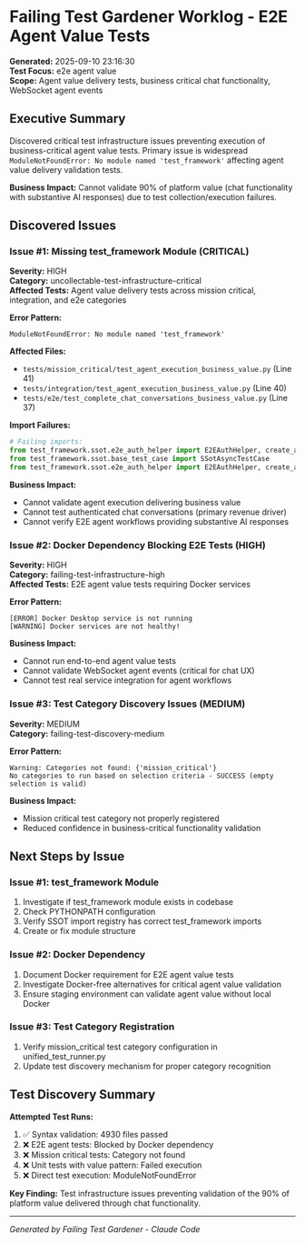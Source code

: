 # Failing Test Gardener Worklog - E2E Agent Value Tests

**Generated:** 2025-09-10 23:16:30  
**Test Focus:** e2e agent value  
**Scope:** Agent value delivery tests, business critical chat functionality, WebSocket agent events  

## Executive Summary

Discovered critical test infrastructure issues preventing execution of business-critical agent value tests. Primary issue is widespread `ModuleNotFoundError: No module named 'test_framework'` affecting agent value delivery validation tests.

**Business Impact:** Cannot validate 90% of platform value (chat functionality with substantive AI responses) due to test collection/execution failures.

## Discovered Issues

### Issue #1: Missing test_framework Module (CRITICAL)
**Severity:** HIGH  
**Category:** uncollectable-test-infrastructure-critical  
**Affected Tests:** Agent value delivery tests across mission critical, integration, and e2e categories  

**Error Pattern:**
```
ModuleNotFoundError: No module named 'test_framework'
```

**Affected Files:**
- `tests/mission_critical/test_agent_execution_business_value.py` (Line 41)
- `tests/integration/test_agent_execution_business_value.py` (Line 40) 
- `tests/e2e/test_complete_chat_conversations_business_value.py` (Line 37)

**Import Failures:**
```python
# Failing imports:
from test_framework.ssot.e2e_auth_helper import E2EAuthHelper, create_authenticated_user_context
from test_framework.ssot.base_test_case import SSotAsyncTestCase
from test_framework.ssot.e2e_auth_helper import E2EAuthHelper, create_authenticated_user, get_test_jwt_token
```

**Business Impact:** 
- Cannot validate agent execution delivering business value
- Cannot test authenticated chat conversations (primary revenue driver)
- Cannot verify E2E agent workflows providing substantive AI responses

### Issue #2: Docker Dependency Blocking E2E Tests (HIGH)
**Severity:** HIGH  
**Category:** failing-test-infrastructure-high  
**Affected Tests:** E2E agent value tests requiring Docker services  

**Error Pattern:**
```
[ERROR] Docker Desktop service is not running
[WARNING] Docker services are not healthy!
```

**Business Impact:**
- Cannot run end-to-end agent value tests
- Cannot validate WebSocket agent events (critical for chat UX)
- Cannot test real service integration for agent workflows

### Issue #3: Test Category Discovery Issues (MEDIUM)
**Severity:** MEDIUM  
**Category:** failing-test-discovery-medium  

**Error Pattern:**
```
Warning: Categories not found: {'mission_critical'}
No categories to run based on selection criteria - SUCCESS (empty selection is valid)
```

**Business Impact:**
- Mission critical test category not properly registered
- Reduced confidence in business-critical functionality validation

## Next Steps by Issue

### Issue #1: test_framework Module
1. Investigate if test_framework module exists in codebase
2. Check PYTHONPATH configuration 
3. Verify SSOT import registry has correct test_framework imports
4. Create or fix module structure

### Issue #2: Docker Dependency  
1. Document Docker requirement for E2E agent value tests
2. Investigate Docker-free alternatives for critical agent value validation
3. Ensure staging environment can validate agent value without local Docker

### Issue #3: Test Category Registration
1. Verify mission_critical test category configuration in unified_test_runner.py
2. Update test discovery mechanism for proper category recognition

## Test Discovery Summary

**Attempted Test Runs:**
1. ✅ Syntax validation: 4930 files passed
2. ❌ E2E agent tests: Blocked by Docker dependency
3. ❌ Mission critical tests: Category not found
4. ❌ Unit tests with value pattern: Failed execution
5. ❌ Direct test execution: ModuleNotFoundError

**Key Finding:** Test infrastructure issues preventing validation of the 90% of platform value delivered through chat functionality.

---
*Generated by Failing Test Gardener - Claude Code*